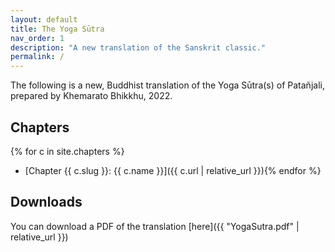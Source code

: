 ```yaml
---
layout: default
title: The Yoga Sūtra
nav_order: 1
description: "A new translation of the Sanskrit classic."
permalink: /
---
```


The following is a new, Buddhist translation of the Yoga Sūtra(s) of Patañjali, prepared by Khemarato Bhikkhu, 2022.

## Chapters

{% for c in site.chapters %}
- [Chapter {{ c.slug }}: {{ c.name }}]({{ c.url | relative_url }}){% endfor %}

## Downloads

You can download a PDF of the translation [here]({{ "YogaSutra.pdf" | relative_url }})
